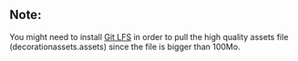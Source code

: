 ## Note:
You might need to install [Git LFS](https://www.atlassian.com/git/tutorials/git-lfs) in order to pull the high quality assets file (decorationassets.assets) since the file is bigger than 100Mo.<br>
